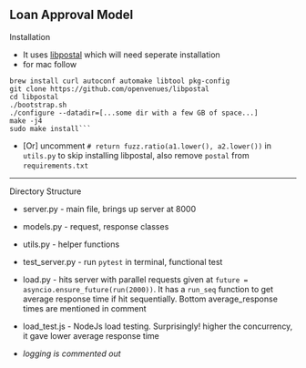 Loan Approval Model
-----
Installation 
* It uses [libpostal](https://github.com/openvenues/libpostal) which will need seperate installation 
* for mac follow 
```
brew install curl autoconf automake libtool pkg-config
git clone https://github.com/openvenues/libpostal
cd libpostal
./bootstrap.sh
./configure --datadir=[...some dir with a few GB of space...]
make -j4
sudo make install```
```
* [Or] uncomment `# return fuzz.ratio(a1.lower(), a2.lower())` in `utils.py` to skip installing libpostal, also remove `postal` from `requirements.txt`

-----

Directory Structure

* server.py - main file, brings up server at 8000
* models.py - request, response classes
* utils.py - helper functions
* test_server.py - run `pytest` in terminal, functional test
* load.py - hits server with parallel requests given at `future = asyncio.ensure_future(run(2000))`. It has a `run_seq` function to get average response time if hit sequentially. Bottom average_response times are mentioned in comment
* load_test.js - NodeJs load testing. Surprisingly! higher the concurrency, it gave lower average response time
 
* _logging is commented out_
